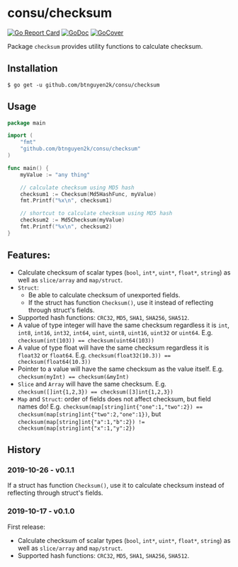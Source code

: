 # consu/checksum

[![Go Report Card](https://goreportcard.com/badge/github.com/btnguyen2k/consu)](https://goreportcard.com/report/github.com/btnguyen2k/consu)
[![GoDoc](https://godoc.org/github.com/btnguyen2k/consu/checksum?status.svg)](https://godoc.org/github.com/btnguyen2k/consu/checksum)
[![GoCover](https://img.shields.io/badge/coverage-GoCover-YellowGreen.svg)](https://gocover.io/github.com/btnguyen2k/consu/checksum)

Package `checksum` provides utility functions to calculate checksum.

## Installation

```shell
$ go get -u github.com/btnguyen2k/consu/checksum
```

## Usage

```go
package main

import (
	"fmt"
	"github.com/btnguyen2k/consu/checksum"
)

func main() {
	myValue := "any thing"

	// calculate checksum using MD5 hash
	checksum1 := Checksum(Md5HashFunc, myValue)
	fmt.Printf("%x\n", checksum1)

	// shortcut to calculate checksum using MD5 hash
	checksum2 := Md5Checksum(myValue)
	fmt.Printf("%x\n", checksum2)
}
```


## Features:

- Calculate checksum of scalar types (`bool`, `int*`, `uint*`, `float*`, `string`) as well as `slice/array` and `map/struct`.
- `Struct`:
  - Be able to calculate checksum of unexported fields.
  - If the struct has function `Checksum()`, use it instead of reflecting through struct's fields.
- Supported hash functions: `CRC32`, `MD5`, `SHA1`, `SHA256`, `SHA512`.
- A value of type integer will have the same checksum regardless it is `int`, `int8`, `int16`, `int32`, `int64`, `uint`, `uint8`, `uint16`, `uint32` or `uint64`.
E.g. `checksum(int(103)) == checksum(uint64(103))`
- A value of type float will have the same checksum regardless it is `float32` or `float64`.
E.g. `checksum(float32(10.3)) == checksum(float64(10.3))`
- Pointer to a value will have the same checksum as the value itself.
E.g. `checksum(myInt) == checksum(&myInt)`
- `Slice` and `Array` will have the same checksum.
E.g. `checksum([]int{1,2,3}) == checksum([3]int{1,2,3})`
- `Map` and `Struct`: order of fields does not affect checksum, but field names do!
E.g. `checksum(map[string]int{"one":1,"two":2}) == checksum(map[string]int{"two":2,"one":1})`,
but `checksum(map[string]int{"a":1,"b":2}) != checksum(map[string]int{"x":1,"y":2})`


## History

### 2019-10-26 - v0.1.1

If a struct has function `Checksum()`, use it to calculate checksum instead of reflecting through struct's fields.


### 2019-10-17 - v0.1.0

First release:
- Calculate checksum of scalar types (`bool`, `int*`, `uint*`, `float*`, `string`) as well as `slice/array` and `map/struct`.
- Supported hash functions: `CRC32`, `MD5`, `SHA1`, `SHA256`, `SHA512`.
